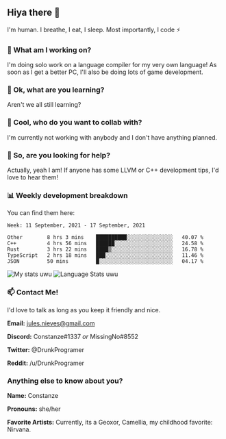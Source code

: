 ## Hiya there 👋

I'm human. I breathe, I eat, I sleep. Most importantly, I code ⚡️

### 🔭 What am I working on?

I'm doing solo work on a language compiler for my very own language! As soon as I get a better PC, I'll also be doing lots of game development.

### 🌱 Ok, what are you learning?

Aren't we all still learning?

### 👯 Cool, who do you want to collab with?

I'm currently not working with anybody and I don't have anything planned.

### 🤔 So, are you looking for help?

Actually, yeah I am! If anyone has some LLVM or C++ development tips, I'd love to hear them!

### 📊 Weekly development breakdown

You can find them here:

<!--START_SECTION:waka-->
```text
Week: 11 September, 2021 - 17 September, 2021

Other        8 hrs 3 mins    ██████████░░░░░░░░░░░░░░░   40.07 % 
C++          4 hrs 56 mins   ██████░░░░░░░░░░░░░░░░░░░   24.58 % 
Rust         3 hrs 22 mins   ████▒░░░░░░░░░░░░░░░░░░░░   16.78 % 
TypeScript   2 hrs 18 mins   ███░░░░░░░░░░░░░░░░░░░░░░   11.46 % 
JSON         50 mins         █░░░░░░░░░░░░░░░░░░░░░░░░   04.17 % 
```
<!--END_SECTION:waka-->
<!-- ![Constanze's wakatime stats](https://github-readme-stats.vercel.app/api/wakatime?username=constanze) -->

![My stats uwu](https://github-readme-stats.vercel.app/api?username=cstanze&show_icons=true&theme=onedark)
![Language Stats uwu](https://github-readme-stats.vercel.app/api/top-langs/?username=cstanze&layout=compact&theme=onedark)

### 📫 Contact Me!

I'd love to talk as long as you keep it friendly and nice.

**Email:** jules.nieves@gmail.com

**Discord:** Constanze#1337 *or* MissingNo#8552

**Twitter:** @DrunkProgramer

**Reddit:** /u/DrunkProgramer

### Anything else to know about you?

**Name:** Constanze

**Pronouns:** she/her

**Favorite Artists:** Currently, its a Geoxor, Camellia, my childhood favorite: Nirvana.
